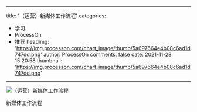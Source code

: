 
---
title: '（运营）新媒体工作流程'
categories: 
 - 学习
 - ProcessOn
 - 推荐
headimg: 'https://img.processon.com/chart_image/thumb/5a697664e4b08c6ad1d747dd.png'
author: ProcessOn
comments: false
date: 2021-11-28 15:20:58
thumbnail: 'https://img.processon.com/chart_image/thumb/5a697664e4b08c6ad1d747dd.png'
---

<div>   
<img class="thumb" alt="（运营）新媒体工作流程" src="https://img.processon.com/chart_image/thumb/5a697664e4b08c6ad1d747dd.png" referrerpolicy="no-referrer">
<p>新媒体工作流程</p>  
</div>
            
